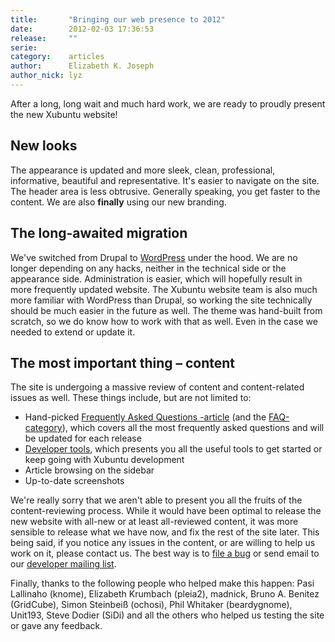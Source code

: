 ```yaml
---
title:       "Bringing our web presence to 2012"
date:        2012-02-03 17:36:53
release:     ""
serie:       
category:    articles
author:      Elizabeth K. Joseph
author_nick: lyz
---
```


After a long, long wait and much hard work, we are ready to proudly present the new Xubuntu website!

New looks
---------

The appearance is updated and more sleek, clean, professional, informative, beautiful and representative. It's easier to navigate on the site. The header area is less obtrusive. Generally speaking, you get faster to the content. We are also **finally** using our new branding.

The long-awaited migration
--------------------------

We've switched from Drupal to [WordPress](http://www.wordpress.org) under the hood. We are no longer depending on any hacks, neither in the technical side or the appearance side. Administration is easier, which will hopefully result in more frequently updated website. The Xubuntu website team is also much more familiar with WordPress than Drupal, so working the site technically should be much easier in the future as well. The theme was hand-built from scratch, so we do know how to work with that as well. Even in the case we needed to extend or update it.

The most important thing – content
----------------------------------

The site is undergoing a massive review of content and content-related issues as well. These things include, but are not limited to:

- Hand-picked [Frequently Asked Questions -article](http://www.xubuntu.org/news/faq-1110-oneiric/) (and the [FAQ-category](http://www.xubuntu.org/news/tag/faq/)), which covers all the most frequently asked questions and will be updated for each release
- [Developer tools](http://www.xubuntu.org/developertools/), which presents you all the useful tools to get started or keep going with Xubuntu development
- Article browsing on the sidebar
- Up-to-date screenshots

We're really sorry that we aren't able to present you all the fruits of the content-reviewing process. While it would have been optimal to release the new website with all-new or at least all-reviewed content, it was more sensible to release what we have now, and fix the rest of the site later. This being said, if you notice any issues in the content, or are willing to help us work on it, please contact us. The best way is to [file a bug](https://bugs.launchpad.net/xubuntu-website/+filebug) or send email to our [developer mailing list](https://lists.ubuntu.com/mailman/listinfo/xubuntu-devel).

Finally, thanks to the following people who helped make this happen: Pasi Lallinaho (knome), Elizabeth Krumbach (pleia2), madnick, Bruno A. Benitez (GridCube), Simon Steinbeiß (ochosi), Phil Whitaker (beardygnome), Unit193, Steve Dodier (SiDi) and all the others who helped us testing the site or gave any feedback.
